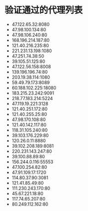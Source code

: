 # 验证通过的代理列表

 - 47.122.65.32:8080
 - 47.98.100.134:80
 - 47.98.106.240:80
 - 168.196.214.187:80
 - 121.40.216.235:80
 - 221.231.13.198:1080
 - 47.251.74.38:50
 - 39.105.51.125:80
 - 47.122.56.158:8008
 - 139.196.196.74:80
 - 203.19.38.114:1080
 - 59.49.79.173:8089
 - 60.188.102.225:18080
 - 183.215.23.242:9091
 - 218.77.183.214:5224
 - 47.119.19.221:3128
 - 121.40.251.172:80
 - 121.40.255.25:80
 - 47.98.170.108:80
 - 121.40.142.117:80
 - 118.31.105.240:80
 - 39.103.176.229:80
 - 120.26.0.11:8880
 - 39.102.208.189:8081
 - 220.231.143.247:80
 - 39.100.88.89:80
 - 156.244.0.116:55553
 - 47.100.254.82:80
 - 47.91.109.17:1720
 - 114.80.37.90:3081
 - 121.41.85.49:80
 - 111.230.243.170:80
 - 45.67.221.18:80
 - 117.74.65.207:80
 - 80.249.112.162:80
